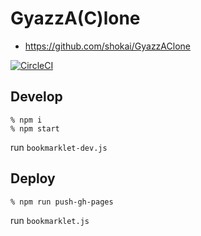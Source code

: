 # GyazzA(C)lone

- https://github.com/shokai/GyazzAClone

[![CircleCI](https://circleci.com/gh/shokai/GyazzAClone.svg?style=svg)](https://circleci.com/gh/shokai/GyazzAClone)


## Develop

    % npm i
    % npm start

run `bookmarklet-dev.js`

## Deploy

    % npm run push-gh-pages

run `bookmarklet.js`
